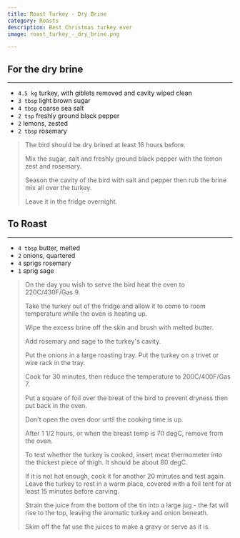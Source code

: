 ```yaml
---
title: Roast Turkey - Dry Brine 
category: Roasts
description: Best Christmas turkey ever
image: roast_turkey_-_dry_brine.png

--- 
```


## For the dry brine 

---

* `4.5 kg` turkey, with giblets removed and cavity wiped clean
* `3 tbsp` light brown sugar
* `4 tbsp` coarse sea salt
* `2 tsp` freshly ground black pepper
* `2` lemons, zested
* `2 tbsp` rosemary

> The bird should be dry brined at least 16 hours before.
>
> Mix the sugar, salt and freshly ground black pepper with the lemon zest and rosemary.
>
> Season the cavity of the bird with salt and pepper then rub the brine mix all over the turkey.
>
> Leave it in the fridge overnight.

## To Roast

---

* `4 tbsp` butter, melted
* `2` onions, quartered
* `4` sprigs rosemary
* `1` sprig sage
 
> On the day you wish to serve the bird heat the oven to 220C/430F/Gas 9.
>
> Take the turkey out of the fridge and allow it to come to room temperature while the oven is heating up.
>
> Wipe the excess brine off the skin and brush with melted butter.
>
> Add rosemary and sage to the turkey's cavity.
>
> Put the onions in a large roasting tray. Put the turkey on a trivet or wire rack in the tray.
>
> Cook for 30 minutes, then reduce the temperature to 200C/400F/Gas 7.
>
> Put a square of foil over the breat of the bird to prevent dryness then put back in the oven.
>
> Don't open the oven door until the cooking time is up.
>
> After 1 1/2 hours, or when the breast temp is 70 degC, remove from the oven.
>
> To test whether the turkey is cooked, insert meat thermometer into the thickest piece of thigh. It should be about 80 degC.
>
> If it is not hot enough, cook it for another 20 minutes and test again. Leave the turkey to rest in a warm place, covered with a foil tent for at least 15 minutes before carving.
>
> Strain the juice from the bottom of the tin into a large jug - the fat will rise to the top, leaving the aromatic turkey and onion beneath.
>
> Skim off the fat use the juices to make a gravy or serve as it is.


